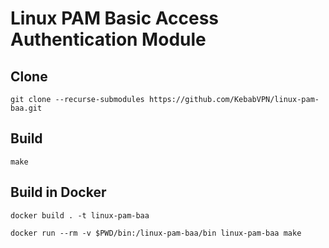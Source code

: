# Linux PAM Basic Access Authentication Module

## Clone

```
git clone --recurse-submodules https://github.com/KebabVPN/linux-pam-baa.git
```

## Build

```
make
```

## Build in Docker

```
docker build . -t linux-pam-baa

docker run --rm -v $PWD/bin:/linux-pam-baa/bin linux-pam-baa make
```

